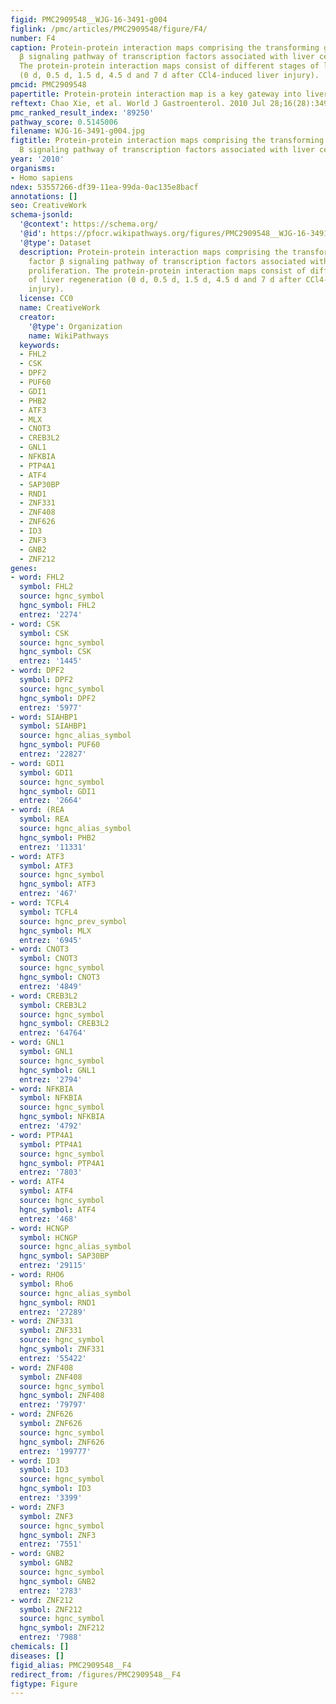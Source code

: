 ```yaml
---
figid: PMC2909548__WJG-16-3491-g004
figlink: /pmc/articles/PMC2909548/figure/F4/
number: F4
caption: Protein-protein interaction maps comprising the transforming growth factor
  β signaling pathway of transcription factors associated with liver cell proliferation.
  The protein-protein interaction maps consist of different stages of liver regeneration
  (0 d, 0.5 d, 1.5 d, 4.5 d and 7 d after CCl4-induced liver injury).
pmcid: PMC2909548
papertitle: Protein-protein interaction map is a key gateway into liver regeneration.
reftext: Chao Xie, et al. World J Gastroenterol. 2010 Jul 28;16(28):3491-3498.
pmc_ranked_result_index: '89250'
pathway_score: 0.5145006
filename: WJG-16-3491-g004.jpg
figtitle: Protein-protein interaction maps comprising the transforming growth factor
  B signaling pathway of transcription factors associated with liver cell proliferation
year: '2010'
organisms:
- Homo sapiens
ndex: 53557266-df39-11ea-99da-0ac135e8bacf
annotations: []
seo: CreativeWork
schema-jsonld:
  '@context': https://schema.org/
  '@id': https://pfocr.wikipathways.org/figures/PMC2909548__WJG-16-3491-g004.html
  '@type': Dataset
  description: Protein-protein interaction maps comprising the transforming growth
    factor β signaling pathway of transcription factors associated with liver cell
    proliferation. The protein-protein interaction maps consist of different stages
    of liver regeneration (0 d, 0.5 d, 1.5 d, 4.5 d and 7 d after CCl4-induced liver
    injury).
  license: CC0
  name: CreativeWork
  creator:
    '@type': Organization
    name: WikiPathways
  keywords:
  - FHL2
  - CSK
  - DPF2
  - PUF60
  - GDI1
  - PHB2
  - ATF3
  - MLX
  - CNOT3
  - CREB3L2
  - GNL1
  - NFKBIA
  - PTP4A1
  - ATF4
  - SAP30BP
  - RND1
  - ZNF331
  - ZNF408
  - ZNF626
  - ID3
  - ZNF3
  - GNB2
  - ZNF212
genes:
- word: FHL2
  symbol: FHL2
  source: hgnc_symbol
  hgnc_symbol: FHL2
  entrez: '2274'
- word: CSK
  symbol: CSK
  source: hgnc_symbol
  hgnc_symbol: CSK
  entrez: '1445'
- word: DPF2
  symbol: DPF2
  source: hgnc_symbol
  hgnc_symbol: DPF2
  entrez: '5977'
- word: SIAHBP1
  symbol: SIAHBP1
  source: hgnc_alias_symbol
  hgnc_symbol: PUF60
  entrez: '22827'
- word: GDI1
  symbol: GDI1
  source: hgnc_symbol
  hgnc_symbol: GDI1
  entrez: '2664'
- word: (REA
  symbol: REA
  source: hgnc_alias_symbol
  hgnc_symbol: PHB2
  entrez: '11331'
- word: ATF3
  symbol: ATF3
  source: hgnc_symbol
  hgnc_symbol: ATF3
  entrez: '467'
- word: TCFL4
  symbol: TCFL4
  source: hgnc_prev_symbol
  hgnc_symbol: MLX
  entrez: '6945'
- word: CNOT3
  symbol: CNOT3
  source: hgnc_symbol
  hgnc_symbol: CNOT3
  entrez: '4849'
- word: CREB3L2
  symbol: CREB3L2
  source: hgnc_symbol
  hgnc_symbol: CREB3L2
  entrez: '64764'
- word: GNL1
  symbol: GNL1
  source: hgnc_symbol
  hgnc_symbol: GNL1
  entrez: '2794'
- word: NFKBIA
  symbol: NFKBIA
  source: hgnc_symbol
  hgnc_symbol: NFKBIA
  entrez: '4792'
- word: PTP4A1
  symbol: PTP4A1
  source: hgnc_symbol
  hgnc_symbol: PTP4A1
  entrez: '7803'
- word: ATF4
  symbol: ATF4
  source: hgnc_symbol
  hgnc_symbol: ATF4
  entrez: '468'
- word: HCNGP
  symbol: HCNGP
  source: hgnc_alias_symbol
  hgnc_symbol: SAP30BP
  entrez: '29115'
- word: RHO6
  symbol: Rho6
  source: hgnc_alias_symbol
  hgnc_symbol: RND1
  entrez: '27289'
- word: ZNF331
  symbol: ZNF331
  source: hgnc_symbol
  hgnc_symbol: ZNF331
  entrez: '55422'
- word: ZNF408
  symbol: ZNF408
  source: hgnc_symbol
  hgnc_symbol: ZNF408
  entrez: '79797'
- word: ŹNF626
  symbol: ZNF626
  source: hgnc_symbol
  hgnc_symbol: ZNF626
  entrez: '199777'
- word: ID3
  symbol: ID3
  source: hgnc_symbol
  hgnc_symbol: ID3
  entrez: '3399'
- word: ZNF3
  symbol: ZNF3
  source: hgnc_symbol
  hgnc_symbol: ZNF3
  entrez: '7551'
- word: GNB2
  symbol: GNB2
  source: hgnc_symbol
  hgnc_symbol: GNB2
  entrez: '2783'
- word: ZNF212
  symbol: ZNF212
  source: hgnc_symbol
  hgnc_symbol: ZNF212
  entrez: '7988'
chemicals: []
diseases: []
figid_alias: PMC2909548__F4
redirect_from: /figures/PMC2909548__F4
figtype: Figure
---
```

